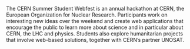 The CERN Summer Student Webfest is an annual hackathon at CERN, the European Organization for Nuclear Research. Participants work on interesting new ideas over the weekend and create web applications that encourage the public to learn more about science and in particular about CERN, the LHC and physics. Students also explore humanitarian projects that involve web-based solutions, together with CERN’s partner UNOSAT.
